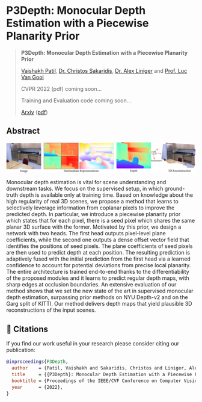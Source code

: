 # P3Depth: Monocular Depth Estimation with a Piecewise Planarity Prior

> **P3Depth: Monocular Depth Estimation with a Piecewise Planarity Prior**
>
> [Vaishakh Patil](https://www.trace.ethz.ch/team/members/vaishakh.html), [Dr. Christos Sakaridis](https://people.ee.ethz.ch/~csakarid/), [Dr. Alex Liniger](https://www.trace.ethz.ch/team/members/alex.html) and [Prof. Luc Van Gool](https://www.trace.ethz.ch/team/members/luc.html)
>
> CVPR 2022 (pdf) coming soon...
>
> Training and Evaluation code coming soon...
> 
> [Arxiv](https://arxiv.org/abs/2204.02091) ([pdf](https://arxiv.org/pdf/2204.02091v1.pdf))


## Abstract
<p align="center">
  <img src="assets/teaser.png" alt="example input output" width="1000" />
</p>

Monocular depth estimation is vital for scene understanding and downstream tasks. We focus on the supervised setup, in which ground-truth depth is available only at training time. Based on knowledge about the high regularity of real 3D scenes, we propose a method that learns to selectively leverage information from coplanar pixels to improve the predicted depth. In particular, we introduce a piecewise planarity prior which states that for each pixel, there is a seed pixel which shares the same planar 3D surface with the former. Motivated by this prior, we design a network with two heads. The first head outputs pixel-level plane coefficients, while the second one outputs a dense offset vector field that identifies the positions of seed pixels. The plane coefficients of seed pixels are then used to predict depth at each position. The resulting prediction is adaptively fused with the initial prediction from the first head via a learned confidence to account for potential deviations from precise local planarity. The entire architecture is trained end-to-end thanks to the differentiability of the proposed modules and it learns to predict regular depth maps, with sharp edges at occlusion boundaries. An extensive evaluation of our method shows that we set the new state of the art in supervised monocular depth estimation, surpassing prior methods on NYU Depth-v2 and on the Garg split of KITTI. Our method delivers depth maps that yield plausible 3D reconstructions of the input scenes.

## 📖 Citations

If you find our work useful in your research please consider citing our publication:

```bibtex
@inproceedings{P3Depth,
  author    = {Patil, Vaishakh and Sakaridis, Christos and Liniger, Alexander and Van Gool, Luc},
  title     = {{P3Depth}: Monocular Depth Estimation with a Piecewise Planarity Prior},
  booktitle = {Proceedings of the IEEE/CVF Conference on Computer Vision and Pattern Recognition (CVPR)},
  year      = {2022},
}
```
